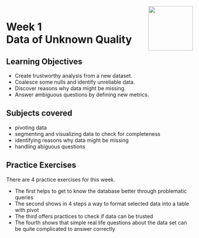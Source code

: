 <a href="../">
  <img src="/img/Data_Wrangling,_Analysis_and_AB_Testing_with_SQL_logo.avif" width="120" align="right">
</a>

# Week 1 <br> Data of Unknown Quality 

## Learning Objectives
- Create trustworthy analysis from a new dataset.
- Coalesce some nulls and identify unreliable data.
- Discover reasons why data might be missing.
- Answer ambiguous questions by defining new metrics.

## Subjects covered
- pivoting data
- segmenting and visualizing data to check for completeness
- identifying reasons why data might be missing
- handling abiguous questions

## Practice Exercises

There are 4 practice exercises for this week. 
- The first helps to get to know the database better through problematic queries
- The second shows in 4 steps a way to format selected data into a table with pivot
- The third offers practices to check if data can be trusted
- The fourth shows that simple real life questions about the data set can be quite complicated to answer correctly
